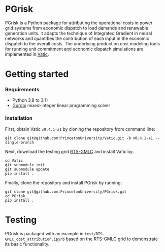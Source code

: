 # PGrisk

PGrisk is a Python package for attributing the operational costs in power grid systems from economic dispatch to load demands and renewable generation units. 
It adapts the technique of Integrated Gradient in neural networks and quantifies the contribution of each input in the economic dispatch to the overall costs.
The underlying production cost modeling tools for running unit commitment and economic dispatch simulations are implemented in [Vatic](https://github.com/PrincetonUniversity/Vatic/tree/v0.4.1-a1).

# Getting started
### Requirements
+ Python 3.8 to 3.11
+ [Gurobi](https://www.gurobi.com/) mixed-integer linear programming solver

### Installation
First, obtain Vatic `v0.4.1-a1` by cloning the repository from command line:
```
git clone git@github.com:PrincetonUniversity/Vatic.git -b v0.4.1-a1 --single-branch
```
Next, download the testing grid [RTS-GMLC](https://github.com/GridMod/RTS-GMLC) and install Vatic by:
```
cd Vatic
git submodule init
git submodule update
pip install .
```
Finally, clone the repository and install PGrisk by running:
```
git clone git@github.com:PrincetonUniversity/PGrisk.git
cd PGrisk
pip install .
```

# Testing
PGrisk is packaged with an example in `test/RTS-GMLC_cost_attribution.ipynb` based on the RTS-GMLC grid to demonstrate its basic functionality.
